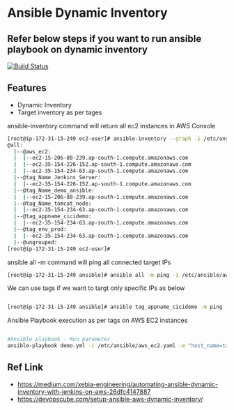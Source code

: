 # Ansible Dynamic Inventory
## Refer below steps if you want to run ansible playbook on dynamic inventory

[![Build Status](https://travis-ci.org/joemccann/dillinger.svg?branch=master)](https://travis-ci.org/joemccann/dillinger)

## Features
- Dynamic Inventory
- Target inventory as per tages


ansible-inventory command will return all ec2 instances in AWS Console

```sh
[root@ip-172-31-15-249 ec2-user]# ansible-inventory --graph -i /etc/ansible/aws_ec2.yaml
@all:
  |--@aws_ec2:
  |  |--ec2-15-206-88-239.ap-south-1.compute.amazonaws.com
  |  |--ec2-35-154-226-152.ap-south-1.compute.amazonaws.com
  |  |--ec2-35-154-234-63.ap-south-1.compute.amazonaws.com
  |--@tag_Name_Jenkins_Server:
  |  |--ec2-35-154-226-152.ap-south-1.compute.amazonaws.com
  |--@tag_Name_demo_ansible:
  |  |--ec2-15-206-88-239.ap-south-1.compute.amazonaws.com
  |--@tag_Name_tomcat_node:
  |  |--ec2-35-154-234-63.ap-south-1.compute.amazonaws.com
  |--@tag_appname_cicidemo:
  |  |--ec2-35-154-234-63.ap-south-1.compute.amazonaws.com
  |--@tag_env_prod:
  |  |--ec2-35-154-234-63.ap-south-1.compute.amazonaws.com
  |--@ungrouped:
[root@ip-172-31-15-249 ec2-user]# 
```


ansible all -m command will ping all connected target IPs

```sh
[root@ip-172-31-15-249 ansible]# ansible all -m ping -i /etc/ansible/aws_ec2.yaml
```

We can use tags if we want to targt only specific IPs as below 

```sh

[root@ip-172-31-15-249 ansible]# ansible tag_appname_cicidemo -m ping -i /etc/ansible/aws_ec2.yaml

```

Ansible Playbook execution as per tags on AWS EC2 instances
```sh

#Ansible playbook - Run parameter
ansible-playbook demo.yml -i /etc/ansible/aws_ec2.yaml -e "host_name=tag_Name_Dashboard_Dev"

```

## Ref Link
- https://medium.com/xebia-engineering/automating-ansible-dynamic-inventory-with-jenkins-on-aws-26dfc4147887
- https://devopscube.com/setup-ansible-aws-dynamic-inventory/



